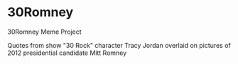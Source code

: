 30Romney
========

30Romney Meme Project

Quotes from show "30 Rock" character Tracy Jordan overlaid on pictures of 2012 presidential candidate Mitt Romney
